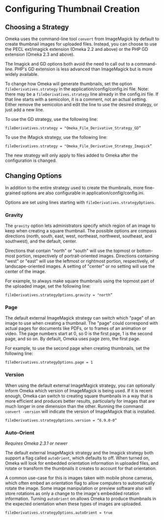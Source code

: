 
Configuring Thumbnail Creation
==============================

Choosing a Strategy
-----------------------------------------------------------

Omeka uses the command-line tool `convert` from ImageMagick by default to create thumbnail images for uploaded files. Instead, you can choose to use the PECL ext/imagick extension (Omeka 2.2 and above) or the PHP GD extension (Omeka 2.3 and above).

The Imagick and GD options both avoid the need to call out to a command-line. PHP's GD extension is less advanced than ImageMagick but is more widely available.

To change how Omeka will generate thumbnails, set the option `fileDerivatives.strategy` in the application/config/config.ini file. Note: there may be a `fileDerivatives.strategy` line already in the config.ini file. If that line starts with a semicolon, it is a comment, not an actual setting. Either remove the semicolon and edit the line to use the desired strategy, or just add a new line.

To use the GD strategy, use the following line:

`fileDerivatives.strategy = "Omeka_File_Derivative_Strategy_GD”`

To use the IMagick strategy, use the following line:

`fileDerivatives.strategy = "Omeka_File_Derivative_Strategy_Imagick”`

The new strategy will only apply to files added to Omeka after the configuration is changed.

Changing Options
---------------------------------------------------------------

In addition to the entire strategy used to create the thumbnails, more fine-grained options are also configurable in application/config/config.ini.

Options are set using lines starting with
`fileDerivatives.strategyOptions`.

### Gravity 

The `gravity` option lets administrators specify which region of an image to keep when creating a square thumbnail. The possible options are compass directions (north, south, east, west, northeast, northwest, southeast, and southwest), and the default, center.

Directions that contain "north" or "south" will use the topmost or bottom-most portion, respectively of portrait-oriented images. Directions containing "west" or "east" will use the leftmost or rightmost portion, respectively, of landscape-oriented images. A setting of "center" or no setting will use the center of the image.

For example, to always make square thumbnails using the topmost part of the uploaded image, set the following line:

`fileDerivatives.strategyOptions.gravity = "north”`

### Page

The default external ImageMagick strategy can switch which "page" of an image to use when creating a thumbnail. The "page" could correspond with actual pages for documents like PDFs, or to frames of an animation or video. The page numbers start at 0, so 0 is the first page, 1 is the second page, and so on. By default, Omeka uses page zero, the first page.

For example, to use the second page when creating thumbnails, set the following line:

`fileDerivatives.strategyOptions.page = 1`

### Version 

When using the default external ImageMagick strategy, you can optionally inform Omeka which version of ImageMagick is being used. If it is recent enough, Omeka can switch to creating square thumbnails in a way that is more efficient and produces better results, particularly for images that are much longer in one dimension than the other. Running the command `convert -version` will indicate the version of ImageMagick that is installed.

`fileDerivatives.strategyOptions.version = “6.9.0-0”`

### Auto-Orient

*Requires Omeka 2.3.1 or newer*

The default external ImageMagick strategy and the Imagick strategy both support a flag called `autoOrient`, which defaults to off. When turned on, Omeka will look for embedded orientation information in uploaded files, and rotate or transform the thumbnails it creates to account for that orientation.

A common use-case for this is images taken with mobile phone cameras, which often embed an orientation flag to allow computers to automatically rotate the image. Some image manipulation or preview software also will store rotations as only a change to the image's embedded rotation information. Turning `autoOrient` on allows Omeka to produce thumbnails in the expected orientation when these types of images are uploaded.

`fileDerivatives.strategyOptions.autoOrient = true`
